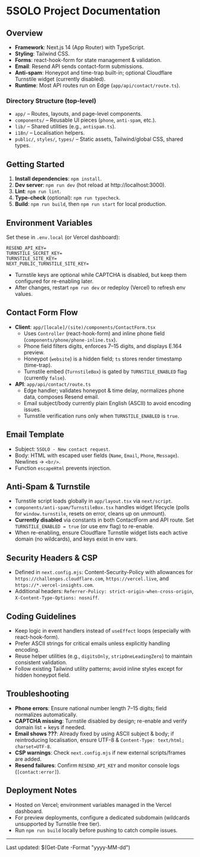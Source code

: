 ﻿# 5SOLO Project Documentation

## Overview
- **Framework**: Next.js 14 (App Router) with TypeScript.
- **Styling**: Tailwind CSS.
- **Forms**: react-hook-form for state management & validation.
- **Email**: Resend API sends contact-form submissions.
- **Anti-spam**: Honeypot and time-trap built-in; optional Cloudflare Turnstile widget (currently disabled).
- **Runtime**: Most API routes run on Edge (`app/api/contact/route.ts`).

### Directory Structure (top-level)
- `app/` – Routes, layouts, and page-level components.
- `components/` – Reusable UI pieces (`phone`, `anti-spam`, etc.).
- `lib/` – Shared utilities (e.g., `antispam.ts`).
- `i18n/` – Localisation helpers.
- `public/`, `styles/`, `types/` – Static assets, Tailwind/global CSS, shared types.

## Getting Started
1. **Install dependencies**: `npm install`.
2. **Dev server**: `npm run dev` (hot reload at http://localhost:3000).
3. **Lint**: `npm run lint`.
4. **Type-check** (optional): `npm run typecheck`.
5. **Build**: `npm run build`, then `npm run start` for local production.

## Environment Variables
Set these in `.env.local` (or Vercel dashboard):
```
RESEND_API_KEY=
TURNSTILE_SECRET_KEY=
TURNSTILE_SITE_KEY=
NEXT_PUBLIC_TURNSTILE_SITE_KEY=
```
- Turnstile keys are optional while CAPTCHA is disabled, but keep them configured for re-enabling later.
- After changes, restart `npm run dev` or redeploy (Vercel) to refresh env values.

## Contact Form Flow
- **Client**: `app/[locale]/(site)/components/ContactForm.tsx`
  - Uses `Controller` (react-hook-form) and inline phone field (`components/phone/phone-inline.tsx`).
  - Phone field filters digits, enforces 7–15 digits, and displays E.164 preview.
  - Honeypot (`website`) is a hidden field; `ts` stores render timestamp (time-trap).
  - Turnstile embed (`TurnstileBox`) is gated by `TURNSTILE_ENABLED` flag (currently `false`).
- **API**: `app/api/contact/route.ts`
  - Edge handler; validates honeypot & time delay, normalizes phone data, composes Resend email.
  - Email subject/body currently plain English (ASCII) to avoid encoding issues.
  - Turnstile verification runs only when `TURNSTILE_ENABLED` is `true`.

## Email Template
- Subject: `5SOLO - New contact request`.
- Body: HTML with escaped user fields (`Name`, `Email`, `Phone`, `Message`). Newlines → `<br/>`.
- Function `escapeHtml` prevents injection.

## Anti-Spam & Turnstile
- Turnstile script loads globally in `app/layout.tsx` via `next/script`.
- `components/anti-spam/TurnstileBox.tsx` handles widget lifecycle (polls for `window.turnstile`, resets on error, cleans up on unmount).
- **Currently disabled** via constants in both ContactForm and API route. Set `TURNSTILE_ENABLED = true` (or use env flag) to re-enable.
- When re-enabling, ensure Cloudflare Turnstile widget lists each active domain (no wildcards), and keys exist in env vars.

## Security Headers & CSP
- Defined in `next.config.mjs`: Content-Security-Policy with allowances for `https://challenges.cloudflare.com`, `https://vercel.live`, and `https://*.vercel-insights.com`.
- Additional headers: `Referrer-Policy: strict-origin-when-cross-origin`, `X-Content-Type-Options: nosniff`.

## Coding Guidelines
- Keep logic in event handlers instead of `useEffect` loops (especially with react-hook-form).
- Prefer ASCII strings for critical emails unless explicitly handling encoding.
- Reuse helper utilities (e.g., `digitsOnly`, `stripOneLeadingZero`) to maintain consistent validation.
- Follow existing Tailwind utility patterns; avoid inline styles except for hidden honeypot field.

## Troubleshooting
- **Phone errors**: Ensure national number length 7–15 digits; field normalizes automatically.
- **CAPTCHA missing**: Turnstile disabled by design; re-enable and verify domain list + keys if needed.
- **Email shows ???**: Already fixed by using ASCII subject & body; if reintroducing localisation, ensure UTF-8 & `Content-Type: text/html; charset=UTF-8`.
- **CSP warnings**: Check `next.config.mjs` if new external scripts/frames are added.
- **Resend failures**: Confirm `RESEND_API_KEY` and monitor console logs (`[contact:error]`).

## Deployment Notes
- Hosted on Vercel; environment variables managed in the Vercel dashboard.
- For preview deployments, configure a dedicated subdomain (wildcards unsupported by Turnstile free tier).
- Run `npm run build` locally before pushing to catch compile issues.

---
Last updated: $(Get-Date -Format "yyyy-MM-dd")
